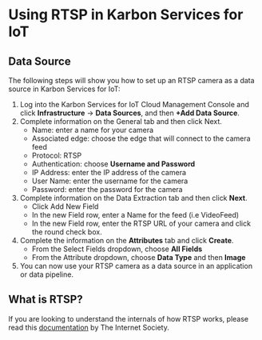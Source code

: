 # Using RTSP in Karbon Services for IoT

## Data Source
The following steps will show you how to set up an RTSP camera as a data source in Karbon Services for IoT:
1. Log into the Karbon Services for IoT Cloud Management Console and click **Infrastructure** → **Data Sources**, and then **+Add Data Source**.
1. Complete information on the General tab and then click Next.
    * Name: enter a name for your camera
    * Associated edge: choose the edge that will connect to the camera feed
    * Protocol: RTSP
    * Authentication: choose **Username and Password**
    * IP Address: enter the IP address of the camera
    * User Name: enter the username for the camera
    * Password: enter the password for the camera
1. Complete information on the Data Extraction tab and then click **Next**.
    * Click Add New Field
    * In the new Field row, enter a Name for the feed (i.e VideoFeed)
    * In the new Field row, enter the RTSP URL of your camera and click the round check box.
1. Complete the information on the **Attributes** tab and click **Create**.
    * From the Select Fields dropdown, choose **All Fields**
    * From the Attribute dropdown, choose **Data Type** and then **Image**
1. You can now use your RTSP camera as a data source in an application or data pipeline. 

## What is RTSP?
If you are looking to understand the internals of how RTSP works, please read this [documentation](https://tools.ietf.org/html/rfc2326) by The Internet Society.
